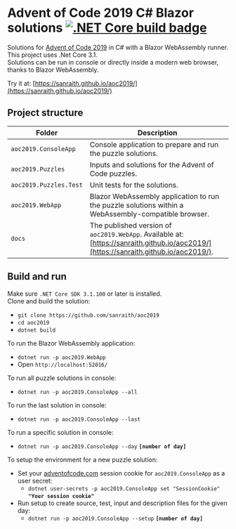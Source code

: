 # Advent of Code 2019 C# Blazor solutions [![.NET Core build badge](https://github.com/sanraith/aoc2019/workflows/.NET%20Core/badge.svg)](https://github.com/sanraith/aoc2019/actions)

Solutions for [Advent of Code 2019](https://adventofcode.com/2019) in C# with a Blazor WebAssembly runner. This project uses .Net Core 3.1.  
Solutions can be run in console or directly inside a modern web browser, thanks to Blazor WebAssembly.

Try it at: [https://sanraith.github.io/aoc2019/](https://sanraith.github.io/aoc2019/)

## Project structure

| Folder                 | Description
| ---                    | ---
| `aoc2019.ConsoleApp`   | Console application to prepare and run the puzzle solutions.
| `aoc2019.Puzzles`      | Inputs and solutions for the Advent of Code puzzles.
| `aoc2019.Puzzles.Test` | Unit tests for the solutions.
| `aoc2019.WebApp`       | Blazor WebAssembly application to run the puzzle solutions within a WebAssembly-compatible browser.
| `docs`                 | The published version of `aoc2019.WebApp`. Available at: [https://sanraith.github.io/aoc2019/](https://sanraith.github.io/aoc2019/).

## Build and run

Make sure `.NET Core SDK 3.1.100` or later is installed.  
Clone and build the solution:

- `git clone https://github.com/sanraith/aoc2019`
- `cd aoc2019`
- `dotnet build`

To run the Blazor WebAssembly application:

- `dotnet run -p aoc2019.WebApp`
- Open `http://localhost:52016/`

To run all puzzle solutions in console:

- `dotnet run -p aoc2019.ConsoleApp --all`

To run the last solution in console:

- `dotnet run -p aoc2019.ConsoleApp --last`

To run a specific solution in console:

- `dotnet run -p aoc2019.ConsoleApp --day` **`[number of day]`**

To setup the environment for a new puzzle solution:

- Set your [adventofcode.com](https://adventofcode.com) session cookie for `aoc2019.ConsoleApp` as a user secret:
  - `dotnet user-secrets -p aoc2019.ConsoleApp set "SessionCookie"` **`"Your session cookie"`**
- Run setup to create source, test, input and description files for the given day:
  - `dotnet run -p aoc2019.ConsoleApp --setup` **`[number of day]`**
